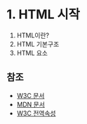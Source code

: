 # 1. HTML 시작

1. HTML이란?
2. HTML 기본구조
3. HTML 요소

## 참조

* [W3C 문서](https://www.w3.org/TR/html52/document-metadata.html) 
* [MDN 문서](https://developer.mozilla.org/ko/docs/Web/HTML/Element) 
* [W3C 전역속성](https://www.w3.org/TR/html51/dom.html#global-attributes)

